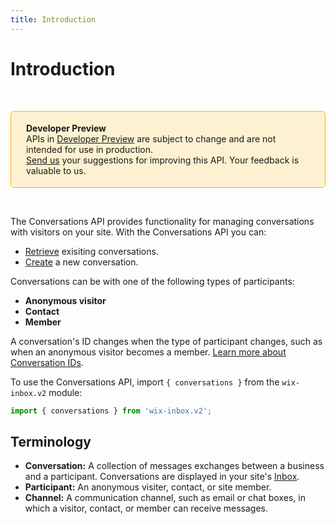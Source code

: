 ```yaml
---
title: Introduction
---
```


# Introduction

&nbsp;

<div style="background-color: #FEF1D1; padding: 18px 24px; border-radius: 6px; border: 1px solid #FDB10C; box-sizing: border-box; display: inline-block">
    <b>Developer Preview</b>
    <br/>
    <span>APIs in <a href="https://www.wix.com/velo/reference/api-overview/developer-preview">Developer Preview</a> are subject to change and are not intended for use in production.<br/><a href="mailto:velo-preview-feedback@wix.com">Send us</a> your suggestions for improving this API. Your feedback is valuable to us.</span>
</div>

&nbsp;

<!-- > __Note:__
> This module is [universal](/api-overview/api-versions#universal-modules).
> Functions in this module can run on both the backend and frontend,
> unless specified otherwise. -->

The Conversations API provides functionality for managing conversations with visitors on your site. 
With the Conversations API you can: 
- [Retrieve](/wix-inbox-v2/conversations/getconversation) exisiting conversations. 
- [Create](/wix-inbox-v2/conversations/gerorcreateconversation) a new conversation. 

Conversations can be with one of the following types of participants: 
- **Anonymous visitor**
- **Contact**
- **Member**

A conversation's ID changes when the type of participant changes, such as when an anonymous visitor becomes a member. [Learn more about Conversation IDs](/wix-inbox-v2/conversations/conversation-id).



To use the Conversations API, import `{ conversations }` from the `wix-inbox.v2` module:

```javascript
import { conversations } from 'wix-inbox.v2';
```


## Terminology

- **Conversation:** A collection of messages exchanges between a business and a participant. Conversations are displayed in your site's [Inbox][inbox-deeplink]. 
- **Participant:** An anonymous visiter, contact, or site member. 
- **Channel:** A communication channel, such as email or chat boxes, in which a visitor, contact, or member can receive messages.



[inbox-deeplink]: https://www.wix.com/my-account/site-selector/?buttonText=Select%20Site&title=Select%20a%20Site&autoSelectOnSingleSite=true&actionUrl=https:%2F%2Fwww.wix.com%2Fdashboard%2F%7B%7BmetaSiteId%7D%7D%2Finbox